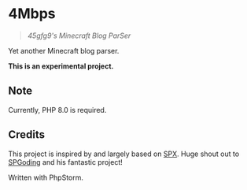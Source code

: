 # 4Mbps

> *45gfg9's Minecraft Blog ParSer*

Yet another Minecraft blog parser.

**This is an experimental project.**

## Note

Currently, PHP 8.0 is required.

## Credits

This project is inspired by and largely based on [SPX](https://github.com/SPGoding/spx).
Huge shout out to [SPGoding](https://github.com/SPGoding) and his fantastic project!

Written with PhpStorm.
